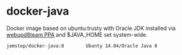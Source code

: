 docker-java
===========

Docker image based on ubuntu:trusty with Oracle JDK installed via [webupd8team PPA](https://launchpad.net/~webupd8team/+archive/ubuntu/java) and $JAVA_HOME set system-wide.

```
jemstep/docker-java:8        Ubunty 14.04/Oracle Java 8
```
